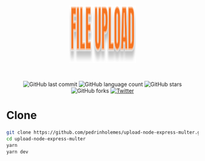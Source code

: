 <p align="center">
  <img src="public/assets/logo.svg" height="150" width="175" alt="Logo" />
</p>
<br>

<div align="center">


![GitHub last commit](https://img.shields.io/github/last-commit/pedrinholemes/upload-node-express-multer)
![GitHub language count](https://img.shields.io/github/languages/count/pedrinholemes/upload-node-express-multer)
![GitHub stars](https://img.shields.io/github/stars/pedrinholemes/upload-node-express-multer?style=social)
![GitHub forks](https://img.shields.io/github/forks/pedrinholemes/upload-node-express-multer?style=social)
[![Twitter](https://img.shields.io/twitter/url?style=social&url=https%3A%2F%2Fgithub.com%2Fpedrinholemes%2Fupload-node-express-multer)](https://twitter.com/intent/tweet?text=Wow:&url=https%3A%2F%2Fgithub.com%2Fpedrinholemes%2Fupload-node-express-multer)

</div>

# Clone

```sh
git clone https://github.com/pedrinholemes/upload-node-express-multer.git
cd upload-node-express-multer
yarn
yarn dev
```